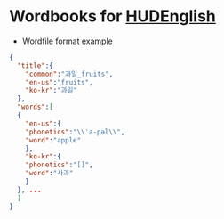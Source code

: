 # Wordbooks for [HUDEnglish](https://play.google.com/store/apps/details?id=kr.comingsoon.hudenglish)

* Wordfile format example 

```json
{
  "title":{
    "common":"과일_fruits",
    "en-us":"fruits",
    "ko-kr":"과일"
  },
  "words":[  
  {
    "en-us":{
    "phonetics":"\\ˈa-pəl\\",
    "word":"apple"
    },
    "ko-kr":{
    "phonetics":"[]",
    "word":"사과"
    }
  }, ...
  ]
}
```
